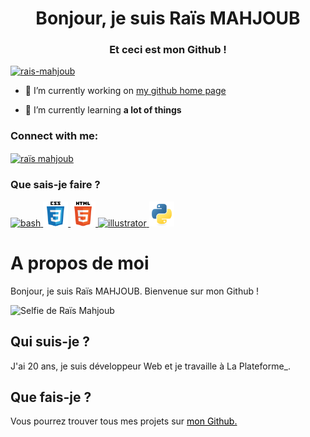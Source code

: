 <h1 align="center">Bonjour, je suis Raïs MAHJOUB</h1>
<h3 align="center">Et ceci est mon Github !</h3>

<p align="left"> <a href="https://github.com/ryo-ma/github-profile-trophy"><img src="https://github-profile-trophy.vercel.app/?username=rais-mahjoub" alt="rais-mahjoub" /></a> </p>

- 🔭 I’m currently working on [my github home page](github.com/rais-mahjoub/rais-mahjoub)

- 🌱 I’m currently learning **a lot of things**

<h3 align="left">Connect with me:</h3>
<p align="left">
<a href="https://linkedin.com/in/raïs-mahjoub-9932602a6/" target="_blank"><img align="center" src="https://raw.githubusercontent.com/rahuldkjain/github-profile-readme-generator/master/src/images/icons/Social/linked-in-alt.svg" alt="raïs mahjoub" height="30" width="40" /></a>
</p>

<h3 align="left">Que sais-je faire ?</h3>
<p align="left"> <a href="https://www.gnu.org/software/bash/" target="_blank" rel="noreferrer"> <img src="https://www.vectorlogo.zone/logos/gnu_bash/gnu_bash-icon.svg" alt="bash" width="40" height="40"/> </a> <a href="https://www.w3schools.com/css/" target="_blank" rel="noreferrer"> <img src="https://raw.githubusercontent.com/devicons/devicon/master/icons/css3/css3-original-wordmark.svg" alt="css3" width="40" height="40"/> </a> <a href="https://www.w3.org/html/" target="_blank" rel="noreferrer"> <img src="https://raw.githubusercontent.com/devicons/devicon/master/icons/html5/html5-original-wordmark.svg" alt="html5" width="40" height="40"/> </a> <a href="https://www.adobe.com/in/products/illustrator.html" target="_blank" rel="noreferrer"> <img src="https://www.vectorlogo.zone/logos/adobe_illustrator/adobe_illustrator-icon.svg" alt="illustrator" width="40" height="40"/> </a> <a href="https://www.python.org" target="_blank" rel="noreferrer"> <img src="https://raw.githubusercontent.com/devicons/devicon/master/icons/python/python-original.svg" alt="python" width="40" height="40"/> </a> </p>




# A propos de moi

Bonjour, je suis Raïs MAHJOUB. Bienvenue sur mon Github !

<img src="C:\Users\raisr\Downloads\photo id recadrée (encore).ico" alt="Selfie de Raïs Mahjoub">

<h2>Qui suis-je ?</h2>
<p>J'ai 20 ans, je suis développeur Web et je travaille à La Plateforme_.</p>

<h2>Que fais-je ?</h2>
<p>Vous pourrez trouver tous mes projets sur <a href="https://www.github.com/rais-mahjoub" style="color: black">mon Github.<a></p>


